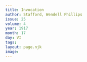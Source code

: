 ```yaml
---
title: Invocation
author: Stafford, Wendell Phillips
issue: 25
volume: 4
year: 1917
month: 17
day: VI
tags:
layout: page.njk
image:
---
```





